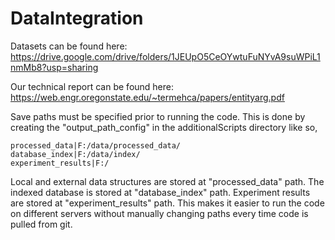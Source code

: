 # DataIntegration
Datasets can be found here: https://drive.google.com/drive/folders/1JEUpO5CeOYwtuFuNYvA9suWPiL1nmMb8?usp=sharing

Our technical report can be found here: https://web.engr.oregonstate.edu/~termehca/papers/entityarg.pdf

Save paths must be specified prior to running the code. This is done by creating the "output_path_config" in 
the additionalScripts directory like so,
```
processed_data|F:/data/processed_data/
database_index|F:/data/index/
experiment_results|F:/
```
Local and external data structures are stored at "processed_data" path. The indexed database is stored at "database_index" path.
Experiment results are stored at "experiment_results" path. This makes it easier to run the code on different servers
without manually changing paths every time code is pulled from git.